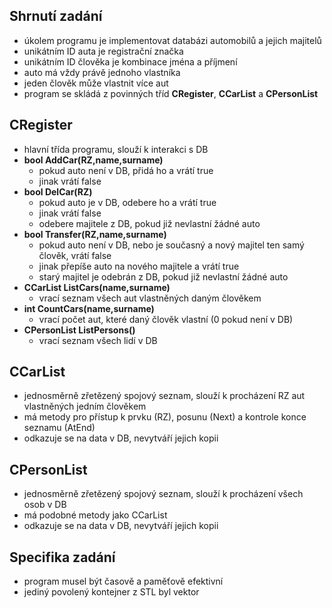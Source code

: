 ## Shrnutí zadání
- úkolem programu je implementovat databázi automobilů a jejich majitelů
- unikátním ID auta je registrační značka
- unikátním ID člověka je kombinace jména a příjmení
- auto má vždy právě jednoho vlastníka
- jeden člověk může vlastnit více aut
- program se skládá z  povinných tříd **CRegister**, **CCarList** a **CPersonList**

## CRegister
- hlavní třída programu, slouží k interakci s DB
- **bool AddCar(RZ,name,surname)**
  - pokud auto není v DB, přidá ho a vrátí true
  - jinak vrátí false
- **bool DelCar(RZ)**
  - pokud auto je v DB, odebere ho a vrátí true
  - jinak vrátí false
  - odebere majitele z DB, pokud již nevlastní žádné auto
- **bool Transfer(RZ,name,surname)**
  - pokud auto není v DB, nebo je současný a nový majitel ten samý člověk, vrátí false
  - jinak přepíše auto na nového majitele a vrátí true
  - starý majitel je odebrán z DB, pokud již nevlastní žádné auto
- **CCarList ListCars(name,surname)**
  - vrací seznam všech aut vlastněných daným člověkem
- **int CountCars(name,surname)**
  - vrací počet aut, které daný člověk vlastní (0 pokud není v DB)
- **CPersonList ListPersons()**
  - vrací seznam všech lidí v DB

## CCarList
- jednosměrně zřetězený spojový seznam, slouží k procházení RZ aut vlastněných jedním člověkem
- má metody pro přístup k prvku (RZ), posunu (Next) a kontrole konce seznamu (AtEnd)
- odkazuje se na data v DB, nevytváří jejich kopii

## CPersonList
- jednosměrně zřetězený spojový seznam, slouží k procházení všech osob v DB
- má podobné metody jako CCarList
- odkazuje se na data v DB, nevytváří jejich kopii

## Specifika zadání
- program musel být časově a paměťově efektivní
- jediný povolený kontejner z STL byl vektor


